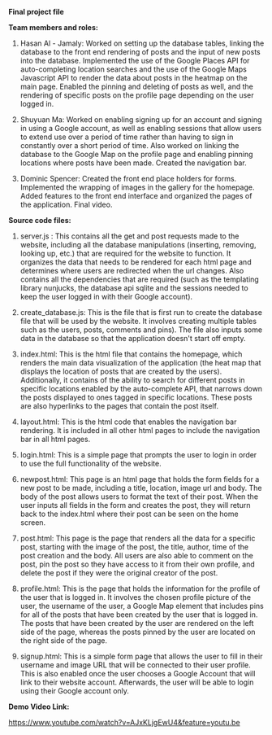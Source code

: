 **Final project file** 

**Team members and roles:**

1. Hasan Al - Jamaly: Worked on setting up the database tables, linking the database to the front end rendering of posts and the 
   input of new posts into the database. Implemented the use of the Google Places API for auto-completing location searches and the use
   of the Google Maps Javascript API to render the data about posts in the heatmap on the main page. Enabled the pinning and deleting of 
   posts as well, and the rendering of specific posts on the profile page depending on the user logged in.
   
2. Shuyuan Ma: Worked on enabling signing up for an account and signing in using a Google account, as well as enabling sessions that allow 
   users to extend use over a period of time rather than having to sign in constantly over a short period of time. Also worked on linking
   the database to the Google Map on the profile page and enabling pinning locations where posts have been made. Created the navigation bar.
   
3. Dominic Spencer: Created the front end place holders for forms. Implemented the wrapping of images in the gallery for the homepage. 
   Added features to the front end interface and organized the pages of the application. Final video.
   
**Source code files:**

1. server.js : This contains all the get and post requests made to the website, including all the database manipulations (inserting, removing, looking up, etc.) that are required for the website to function. It organizes the data that needs to be rendered for each html page and determines where users are redirected when the url changes. Also contains all the dependencies that are required (such as the templating library nunjucks, the database api sqlite and the sessions needed to keep the user logged in with their Google account). 

2. create_database.js: This is the file that is first run to create the database file that will be used by the website. It involves creating multiple tables such as the users, posts, comments and pins). The file also inputs some data in the database so that the application doesn't start off empty. 

3. index.html: This is the html file that contains the homepage, which renders the main data visualization of the application (the heat map that displays the location of posts that are created by the users). Additionally, it contains of the ability to search for different posts in specific locations enabled by the auto-complete API, that narrows down the posts displayed to ones tagged in specific locations. These posts are also hyperlinks to the pages that contain the post itself. 

4. layout.html: This is the html code that enables the navigation bar rendering. It is included in all other html pages to include the navigation bar in all html pages. 

5. login.html: This is a simple page that prompts the user to login in order to use the full functionality of the website. 

6. newpost.html: This page is an html page that holds the form fields for a new post to be made, including a title, location, image url and body. The body of the post allows users to format the text of their post. When the user inputs all fields in the form and creates the post, they will return back to the index.html where their post can be seen on the home screen.

7. post.html: This page is the page that renders all the data for a specific post, starting with the image of the post, the title, author, time of the post creation and the body. All users are also able to comment on the post, pin the post so they have access to it from their own profile, and delete the post if they were the original creator of the post. 

8. profile.html: This is the page that holds the information for the profile of the user that is logged in. It involves the chosen profile picture of the user, the username of the user, a Google Map element that includes pins for all of the posts that have been created by the user that is logged in. The posts that have been created by the user are rendered on the left side of the page, whereas the posts pinned by the user are located on the right side of the page. 

9. signup.html: This is a simple form page that allows the user to fill in their username and image URL that will be connected to their user profile. This is also enabled once the user chooses a Google Account that will link to their website account. Afterwards, the user will be able to login using their Google account only.

**Demo Video Link:** 

https://www.youtube.com/watch?v=AJxKLjgEwU4&feature=youtu.be

